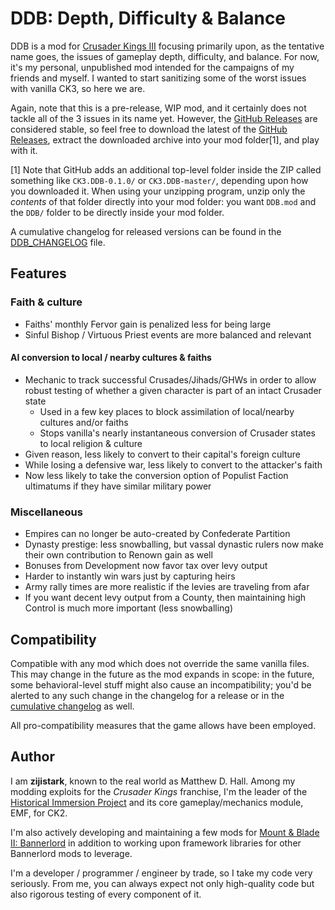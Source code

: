 # DDB: Depth, Difficulty & Balance

DDB is a mod for [Crusader Kings III](https://www.crusaderkings.com/) focusing primarily upon, as the tentative name goes, the issues of gameplay depth, difficulty, and balance. For now, it's my personal, unpublished mod intended for the campaigns of my friends and myself. I wanted to start sanitizing some of the worst issues with vanilla CK3, so here we are.

Again, note that this is a pre-release, WIP mod, and it certainly does not tackle all of the 3 issues in its name yet. However, the [GitHub Releases](https://github.com/zijistark/CK3.DDB/releases) are considered stable, so feel free to download the latest of the [GitHub Releases](https://github.com/zijistark/CK3.DDB/releases), extract the downloaded archive into your mod folder[1], and play with it.

[1] Note that GitHub adds an additional top-level folder inside the ZIP called something like `CK3.DDB-0.1.0/` or `CK3.DDB-master/`, depending upon how you downloaded it. When using your unzipping program, unzip only the _contents_ of that folder directly into your mod folder: you want `DDB.mod` and the `DDB/` folder to be directly inside your mod folder.

A cumulative changelog for released versions can be found in the [DDB_CHANGELOG](https://github.com/zijistark/CK3.DDB/blob/master/DDB/DDB_CHANGELOG.md) file.

## Features

### Faith & culture

- Faiths' monthly Fervor gain is penalized less for being large
- Sinful Bishop / Virtuous Priest events are more balanced and relevant

#### AI conversion to local / nearby cultures & faiths

- Mechanic to track successful Crusades/Jihads/GHWs in order to allow robust testing of whether a given character is part of an intact Crusader state
  - Used in a few key places to block assimilation of local/nearby cultures and/or faiths
  - Stops vanilla's nearly instantaneous conversion of Crusader states to local religion & culture
- Given reason, less likely to convert to their capital's foreign culture
- While losing a defensive war, less likely to convert to the attacker's faith
- Now less likely to take the conversion option of Populist Faction ultimatums if they have similar military power

### Miscellaneous

- Empires can no longer be auto-created by Confederate Partition
- Dynasty prestige: less snowballing, but vassal dynastic rulers now make their own contribution to Renown gain as well
- Bonuses from Development now favor tax over levy output
- Harder to instantly win wars just by capturing heirs
- Army rally times are more realistic if the levies are traveling from afar
- If you want decent levy output from a County, then maintaining high Control is much more important (less snowballing)

## Compatibility

Compatible with any mod which does not override the same vanilla files. This may change in the future as the mod expands in scope: in the future, some behavioral-level stuff might also cause an incompatibility; you'd be alerted to any such change in the changelog for a release or in the [cumulative changelog](https://github.com/zijistark/CK3.DDB/blob/master/DDB/DDB_CHANGELOG.md) as well.

All pro-compatibility measures that the game allows have been employed.

## Author

I am **zijistark**, known to the real world as Matthew D. Hall. Among my modding exploits for the _Crusader Kings_ franchise, I'm the leader of the [Historical Immersion Project](http://hip.zijistark.com/) and its core gameplay/mechanics module, EMF, for CK2.

I'm also actively developing and maintaining a few mods for [Mount & Blade II: Bannerlord](https://www.taleworlds.com/en/Games/Bannerlord) in addition to working upon framework libraries for other Bannerlord mods to leverage.

I'm a developer / programmer / engineer by trade, so I take my code very seriously. From me, you can always expect not only high-quality code but also rigorous testing of every component of it.
